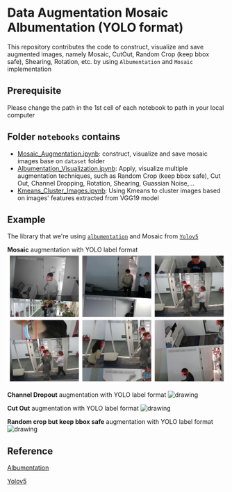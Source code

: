 # Data Augmentation Mosaic Albumentation (YOLO format)
This repository contributes the code to construct, visualize and save augmented images, namely Mosaic, CutOut, Random Crop (keep bbox safe), Shearing, Rotation, etc. by using `Albumentation` and `Mosaic` implementation

## Prerequisite
Please change the path in the 1st cell of each notebook to path in your local computer

## Folder `notebooks` contains
- [Mosaic_Augmentation.ipynb](https://github.com/HarryPham0123/FPT_data_centric_competition/tree/main/Augmentation_visualization): construct, visualize and save mosaic images base on `dataset` folder
- [Albumentation_Visualization.ipynb](https://github.com/HarryPham0123/FPT_data_centric_competition/tree/main/KNN_application): Apply, visualize multiple augmentation techniques, such as Random Crop (keep bbox safe), Cut Out, Channel Dropping, Rotation, Shearing, Guassian Noise,...
- [Kmeans_Cluster_Images.ipynb](https://github.com/HarryPham0123/FPT_data_centric_competition/tree/main/main): Using Kmeans to cluster images based on images' features extracted from VGG19 model

## Example
The library that we're using [`albumentation`](https://albumentations.ai/) and Mosaic from [`Yolov5`](https://github.com/ultralytics/yolov5)

**Mosaic** augmentation with YOLO label format
<img src="./others/mosaic.png" alt="drawing" width="600" height="300"/>

**Channel Dropout** augmentation with YOLO label format
<img src="./others/channelDropout.png" alt="drawing" width="600" height="300"/>

**Cut Out** augmentation with YOLO label format
<img src="./others/cutOut.png" alt="drawing" width="600" height="300"/>

**Random crop but keep bbox safe** augmentation with YOLO label format
<img src="./others/RandomSizedBBoxSafeCrop.png" alt="drawing" width="600" height="300"/>

## Reference
[Albumentation](https://albumentations.ai/)

[Yolov5](https://github.com/ultralytics/yolov5)